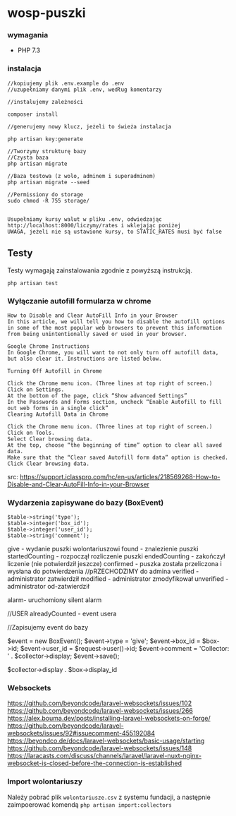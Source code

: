 # wosp-puszki


### wymagania
 - PHP 7.3

### instalacja

```
//kopiujemy plik .env.example do .env
//uzupełniamy danymi plik .env, według komentarzy

//instalujemy zależności

composer install

//generujemy nowy klucz, jeżeli to świeża instalacja

php artisan key:generate

//Tworzymy strukturę bazy
//Czysta baza
php artisan migrate

//Baza testowa (z wolo, adminem i superadminem)
php artisan migrate --seed

//Permissiony do storage
sudo chmod -R 755 storage/


Usupełniamy kursy walut w pliku .env, odwiedzając
http://localhost:8000/liczymy/rates i wklejając poniżej
UWAGA, jeżeli nie są ustawione kursy, to STATIC_RATES musi być false
```

## Testy
Testy wymagają zainstalowania zgodnie z powyższą instrukcją.

`php artisan test`

### Wyłączanie autofill formularza w chrome
```
How to Disable and Clear AutoFill Info in your Browser
In this article, we will tell you how to disable the autofill options in some of the most popular web browsers to prevent this information from being unintentionally saved or used in your browser.

Google Chrome Instructions
In Google Chrome, you will want to not only turn off autofill data, but also clear it. Instructions are listed below.

Turning Off Autofill in Chrome

Click the Chrome menu icon. (Three lines at top right of screen.)
Click on Settings.
At the bottom of the page, click “Show advanced Settings”
In the Passwords and Forms section, uncheck “Enable Autofill to fill out web forms in a single click”
Clearing Autofill Data in Chrome

Click the Chrome menu icon. (Three lines at top right of screen.)
Click on Tools.
Select Clear browsing data.
At the top, choose “the beginning of time” option to clear all saved data.
Make sure that the “Clear saved Autofill form data” option is checked.
Click Clear browsing data.
```
src: https://support.iclasspro.com/hc/en-us/articles/218569268-How-to-Disable-and-Clear-AutoFill-Info-in-your-Browser


### Wydarzenia zapisywane do bazy (BoxEvent)
```
$table->string('type');
$table->integer('box_id');
$table->integer('user_id');
$table->string('comment');
```

give - wydanie puszki wolontariuszowi
found - znalezienie puszki
startedCounting - rozpoczął rozliczenie puszki
endedCounting - zakończył liczenie (nie potwierdził jeszcze)
confirmed - puszka została przeliczona i wysłana do potwierdzenia
//pRZECHODZIMY do admina
verified - administrator zatwierdził
modified - administrator zmodyfikował
unverified - administrator od-zatwierdził

alarm- uruchomiony silent alarm



//USER
alreadyCounted - event usera



//Zapisujemy event do bazy

$event = new BoxEvent();
$event->type = 'give';
$event->box_id = $box->id;
$event->user_id = $request->user()->id;
$event->comment = 'Collector: ' . $collector->display;
$event->save();

$collector->display . $box->display_id

### Websockets

https://github.com/beyondcode/laravel-websockets/issues/102
https://github.com/beyondcode/laravel-websockets/issues/266
https://alex.bouma.dev/posts/installing-laravel-websockets-on-forge/
https://github.com/beyondcode/laravel-websockets/issues/92#issuecomment-455192084
https://beyondco.de/docs/laravel-websockets/basic-usage/starting
https://github.com/beyondcode/laravel-websockets/issues/148
https://laracasts.com/discuss/channels/laravel/laravel-nuxt-nginx-websocket-is-closed-before-the-connection-is-established



### Import wolontariuszy

Należy pobrać plik `wolontariusze.csv` z systemu fundacji, a następnie zaimpoerować komendą `php artisan import:collectors`